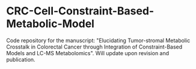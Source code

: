 # CRC-Cell-Constraint-Based-Metabolic-Model
Code repository for the manuscript: "Elucidating Tumor-stromal Metabolic Crosstalk in Colorectal Cancer through Integration of Constraint-Based Models and LC-MS Metabolomics".
Will update upon revision and publication.
